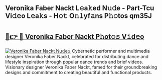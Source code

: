 ## Veronika Faber Nackt L𝚎a𝚔ed N𝚞𝚍e - Part-Tcu Vi𝚍𝚎o L𝚎a𝚔s - H𝚘𝚝 O𝚗𝚕yf𝚊ns P𝚑𝚘tos qm35J

# <h2><a href="http://kf3m7x.oniu.top/?m=Veronika+Faber+Nackt">🔗👉 🔴 Veronika Faber Nackt P𝚑ot𝚘𝚜 V𝚒d𝚎o</a></h2>

[![Veronika Faber Nackt Nu𝚍e𝚜](https://i.imgur.com/0qMVB7G.gif)](http://kf3m7x.oniu.top/?m=Veronika+Faber+Nackt)
Cybernetic performer and multimedia designer Veronika Faber Nackt, celebrated for distributing dance and lifestyle inspiration through popular dance trends and brief videos. Visionary designer Veronika Faber Nackt, famed for their groundbreaking designs and commitment to creating beautiful and functional products.  
